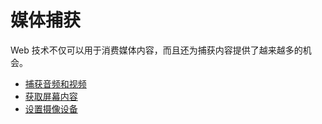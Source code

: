 # 媒体捕获

Web 技术不仅可以用于消费媒体内容，而且还为捕获内容提供了越来越多的机会。

- [捕获音频和视频](./01_camera_and_mike)
- [获取屏幕内容](./02_screen_capture)
- [设置摄像设备](./03_photography_api)